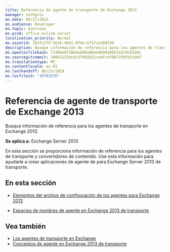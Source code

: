 ```yaml
---
title: Referencia de agente de transporte de Exchange 2013
manager: sethgros
ms.date: 09/17/2015
ms.audience: Developer
ms.topic: overview
ms.prod: office-online-server
localization_priority: Normal
ms.assetid: 342fc275-5b16-49d1-8fde-bf17ce289339
description: Busque información de referencia para los agentes de transporte en Exchange 2013.
ms.openlocfilehash: 71384e8f20bbe696a90aa9b003805143c0c62ddc
ms.sourcegitcommit: 34041125dc8c5f993b21cebfc4f8b72f0fd2cb6f
ms.translationtype: MT
ms.contentlocale: es-ES
ms.lasthandoff: 06/25/2018
ms.locfileid: "19763376"
---
```

# <a name="transport-agent-reference-for-exchange-2013"></a>Referencia de agente de transporte de Exchange 2013

Busque información de referencia para los agentes de transporte en Exchange 2013.
  
**Se aplica a:** Exchange Server 2013 
  
En esta sección se proporciona información de referencia para los agentes de transporte y convertidores de contenido. Use esta información para ayudarle a crear aplicaciones de agente de para Exchange Server 2013 de transporte.
  
## <a name="in-this-section"></a>En esta sección

- [Elementos del archivo de configuración de los agentes para Exchange 2013](agents-configuration-file-elements-for-exchange-2013.md)
    
- [Espacios de nombres de agente en Exchange 2013 de transporte](transport-agent-namespaces-in-exchange-2013.md)
    
## <a name="see-also"></a>Vea también

- [Los agentes de transporte en Exchange](transport-agents-in-exchange-2013.md)
- [Conceptos de agente en Exchange 2013 de transporte](transport-agent-concepts-in-exchange-2013.md)

